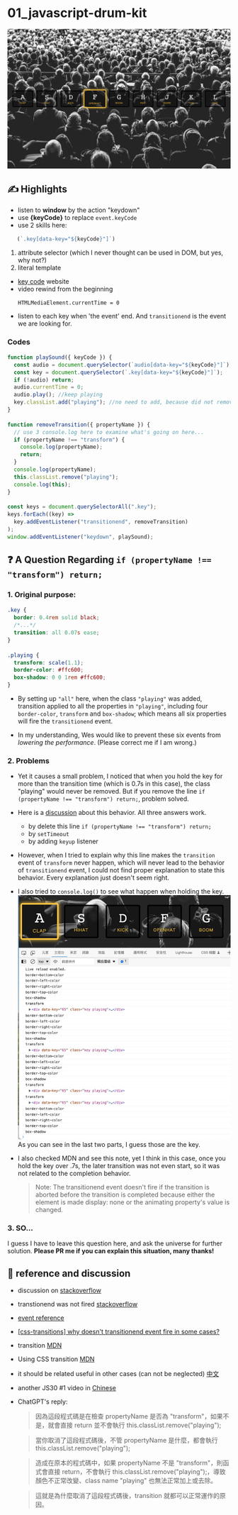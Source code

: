 # 01_javascript-drum-kit

![console](./screenshot_finished.png)

## :writing_hand: Highlights

- listen to **window** by the action "keydown"
- use **{keyCode}** to replace `event.keyCode`
- use 2 skills here:
 ```JavaScript
    (`.key[data-key="${keyCode}"]`)
  ```
  1. attribute selector (which I never thought can be used in DOM, but yes, why not?)
  2. literal template
  - [key code](https://www.toptal.com/developers/keycode) website
- video rewind from the beginning
  ```
  HTMLMediaElement.currentTime = 0
  ```
- listen to each key when 'the event' end. And `transitionend` is the event we are looking for.

### Codes
  ```JavaScript
  function playSound({ keyCode }) {
    const audio = document.querySelector(`audio[data-key="${keyCode}"]`);
    const key = document.querySelector(`.key[data-key="${keyCode}"]`);
    if (!audio) return;
    audio.currentTime = 0;
    audio.play(); //keep playing
    key.classList.add("playing"); //no need to add, because did not remove
  }

  function removeTransition({ propertyName }) {
    // use 3 console.log here to examine what's going on here...
    if (propertyName !== "transform") {
      console.log(propertyName);
      return;
    }
    console.log(propertyName);
    this.classList.remove("playing");
    console.log(this);
  }

  const keys = document.querySelectorAll(".key");
  keys.forEach((key) =>
    key.addEventListener("transitionend", removeTransition)
  );
  window.addEventListener("keydown", playSound);
  ``` 

## :question: A Question Regarding `if (propertyName !== "transform") return;`

### 1. Original purpose:

  ```CSS
  .key {
    border: 0.4rem solid black;
    /*...*/
    transition: all 0.07s ease;
  }

  .playing {
    transform: scale(1.1);
    border-color: #ffc600;
    box-shadow: 0 0 1rem #ffc600;
  }
  ```

- By setting up `"all"` here, when the class `"playing"` was added, transition applied to all the properties in `"playing"`, including four `border-color`, `transform` and `box-shadow`; which means all six properties will fire the `transitionend` event.

- In my understanding, Wes would like to prevent these six events from _lowering the performance_. (Please correct me if I am wrong.)

### 2. Problems

- Yet it causes a small problem, I noticed that when you hold the key for more than the transition time (which is 0.7s in this case), the class "playing" would never be removed. But if you remove the line `if (propertyName !== "transform") return;`, problem solved.

- Here is a [discussion](https://stackoverflow.com/questions/43794891/remove-class-on-keypress-after-key-hold-transitionend-weird-behavior) about this behavior. All three answers work.

  - by delete this line `if (propertyName !== "transform") return;`
  - by `setTimeout`
  - by adding `keyup` listener

- However, when I tried to explain why this line makes the `transition` event of `transform` never happen, which will never lead to the behavior of `transitionend` event, I could not find proper explanation to state this behavior. Every explanation just doesn't seem right.

- I also tried to `console.log()` to see what happen when holding the key.
  ![console](./screenshot_consolelog.png) As you can see in the last two parts, I guess those are the key.

- I also checked MDN and see this note, yet I think in this case, once you hold the key over .7s, the later transition was not even start, so it was not related to the completion behavior.

  > Note: The transitionend event doesn't fire if the transition is aborted before the transition is completed because either the element is made display: none or the animating property's value is changed.

### 3. SO... 
I guess I have to leave this question here, and ask the universe for further solution. **Please PR me if you can explain this situation, many thanks!**

## :page_facing_up: reference and discussion

- discussion on [stackoverflow](https://stackoverflow.com/questions/43794891/remove-class-on-keypress-after-key-hold-transitionend-weird-behavior)

- transtionend was not fired [stackoverflow](https://stackoverflow.com/questions/17939290/for-javascript-or-jquery-how-to-make-transitionend-event-not-fire)

- [event reference](https://developer.mozilla.org/en-US/docs/Web/Events)
- [[css-transitions] why doesn't transitionend event fire in some cases?](https://github.com/w3c/csswg-drafts/issues/3043)
- transition [MDN](https://developer.mozilla.org/en-US/docs/Web/CSS/transition)
- Using CSS transition [MDN](https://developer.mozilla.org/en-US/docs/Web/CSS/CSS_Transitions/Using_CSS_transitions)
- it should be related useful in other cases (can not be neglected) [中文](https://medium.com/icguanyu/day5-flex-panels-d3ac7ba5b992)
- another JS30 #1 video in [Chinese](https://www.youtube.com/watch?v=f2ttaeDHzwE)
- ChatGPT's reply:
  > 因為這段程式碼是在檢查 propertyName 是否為 "transform"，如果不是，就會直接 return 並不會執行 this.classList.remove("playing");

  > 當你取消了這段程式碼後，不管 propertyName 是什麼，都會執行 this.classList.remove("playing");
  
  > 造成在原本的程式碼中，如果 propertyName 不是 "transform"，則函式會直接 return，不會執行 this.classList.remove("playing");，導致顏色不正常改變、class name "playing" 也無法正常加上或去除。
  
  > 這就是為什麼取消了這段程式碼後，transition 就都可以正常運作的原因。
